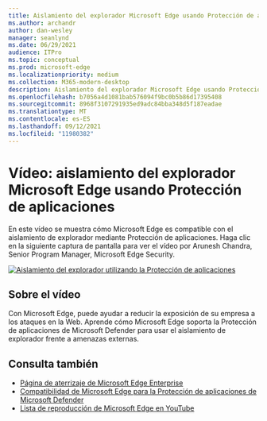 ```yaml
---
title: Aislamiento del explorador Microsoft Edge usando Protección de aplicaciones
ms.author: archandr
author: dan-wesley
manager: seanlynd
ms.date: 06/29/2021
audience: ITPro
ms.topic: conceptual
ms.prod: microsoft-edge
ms.localizationpriority: medium
ms.collection: M365-modern-desktop
description: Aislamiento del explorador Microsoft Edge usando Protección de aplicaciones
ms.openlocfilehash: b7056a4d1081bab576094f9bc0b5b86d17395408
ms.sourcegitcommit: 8968f3107291935ed9adc84bba348d5f187eadae
ms.translationtype: MT
ms.contentlocale: es-ES
ms.lasthandoff: 09/12/2021
ms.locfileid: "11980382"
---
```

# <a name="video-microsoft-edge-browser-isolation-using-application-guard"></a>Vídeo: aislamiento del explorador Microsoft Edge usando Protección de aplicaciones

En este vídeo se muestra cómo Microsoft Edge es compatible con el aislamiento de explorador mediante Protección de aplicaciones. Haga clic en la siguiente captura de pantalla para ver el vídeo por Arunesh Chandra, Senior Program Manager, Microsoft Edge Security.

[![Aislamiento del explorador utilizando la Protección de aplicaciones]( media/microsoft-edge-video-security-application-guard/0.png)](http://www.youtube.com/watch?v=zQjaRqNXMqw "Browser isolation using Application Guard")

## <a name="about-the-video"></a>Sobre el vídeo

Con Microsoft Edge, puede ayudar a reducir la exposición de su empresa a los ataques en la Web. Aprende cómo Microsoft Edge soporta la Protección de aplicaciones de Microsoft Defender para usar el aislamiento de explorador frente a amenazas externas.

## <a name="see-also"></a>Consulta también

- [Página de aterrizaje de Microsoft Edge Enterprise](https://aka.ms/EdgeEnterprise)
- [Compatibilidad de Microsoft Edge para la Protección de aplicaciones de Microsoft Defender](microsoft-edge-security-windows-defender-application-guard.md)
- [Lista de reproducción de Microsoft Edge en YouTube](https://www.youtube.com/playlist?list=PLXtHYVsvn_b-uXh1tMeYpT-0iD8tD3tFy)